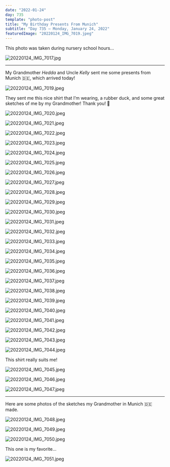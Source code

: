 ```yaml
---
date: "2022-01-24"
day: 735
template: "photo-post"
title: "My Birthday Presents From Munich"
subtitle: "Day 735 – Monday, January 24, 2022"
featuredImage: "20220124_IMG_7019.jpeg"
---
```


This photo was taken during nursery school hours…

![20220124_IMG_7017.jpg](20220124_IMG_7017.jpg)

<hr />

My Grandmother _Hedda_ and Uncle _Kelly_ sent me some presents from Munich 🇩🇪, which arrived today!

![20220124_IMG_7019.jpeg](20220124_IMG_7019.jpeg)

They sent me this nice shirt that I’m wearing, a rubber duck, and some great sketches of me by my Grandmother! Thank you! 🙏

![20220124_IMG_7020.jpeg](20220124_IMG_7020.jpeg)

![20220124_IMG_7021.jpeg](20220124_IMG_7021.jpeg)

![20220124_IMG_7022.jpeg](20220124_IMG_7022.jpeg)

![20220124_IMG_7023.jpeg](20220124_IMG_7023.jpeg)

![20220124_IMG_7024.jpeg](20220124_IMG_7024.jpeg)

![20220124_IMG_7025.jpeg](20220124_IMG_7025.jpeg)

![20220124_IMG_7026.jpeg](20220124_IMG_7026.jpeg)

![20220124_IMG_7027.jpeg](20220124_IMG_7027.jpeg)

![20220124_IMG_7028.jpeg](20220124_IMG_7028.jpeg)

![20220124_IMG_7029.jpeg](20220124_IMG_7029.jpeg)

![20220124_IMG_7030.jpeg](20220124_IMG_7030.jpeg)

![20220124_IMG_7031.jpeg](20220124_IMG_7031.jpeg)

![20220124_IMG_7032.jpeg](20220124_IMG_7032.jpeg)

![20220124_IMG_7033.jpeg](20220124_IMG_7033.jpeg)

![20220124_IMG_7034.jpeg](20220124_IMG_7034.jpeg)

![20220124_IMG_7035.jpeg](20220124_IMG_7035.jpeg)

![20220124_IMG_7036.jpeg](20220124_IMG_7036.jpeg)

![20220124_IMG_7037.jpeg](20220124_IMG_7037.jpeg)

![20220124_IMG_7038.jpeg](20220124_IMG_7038.jpeg)

![20220124_IMG_7039.jpeg](20220124_IMG_7039.jpeg)

![20220124_IMG_7040.jpeg](20220124_IMG_7040.jpeg)

![20220124_IMG_7041.jpeg](20220124_IMG_7041.jpeg)

![20220124_IMG_7042.jpeg](20220124_IMG_7042.jpeg)

![20220124_IMG_7043.jpeg](20220124_IMG_7043.jpeg)

![20220124_IMG_7044.jpeg](20220124_IMG_7044.jpeg)

This shirt really suits me!

![20220124_IMG_7045.jpeg](20220124_IMG_7045.jpeg)

![20220124_IMG_7046.jpeg](20220124_IMG_7046.jpeg)

![20220124_IMG_7047.jpeg](20220124_IMG_7047.jpeg)

<hr />

Here are some photos of the sketches my Grandmother in Munich 🇩🇪 made.

![20220124_IMG_7048.jpeg](20220124_IMG_7048.jpeg)

![20220124_IMG_7049.jpeg](20220124_IMG_7049.jpeg)

![20220124_IMG_7050.jpeg](20220124_IMG_7050.jpeg)

This one is my favorite…

![20220124_IMG_7051.jpeg](20220124_IMG_7051.jpeg)
